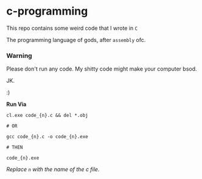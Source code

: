 # c-programming

This repo contains some weird code that I wrote in `C`

The programming language of gods, after `assembly` ofc.

### Warning

Please don't run any code.
My shitty code might make your computer bsod.

JK.

:)

**Run Via**

```
cl.exe code_{n}.c && del *.obj

# OR

gcc code_{n}.c -o code_{n}.exe

# THEN

code_{n}.exe
```
*Replace `n` with the name of the c file.*
